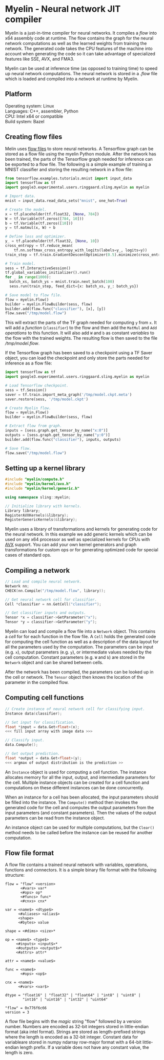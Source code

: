 # Myelin - Neural network JIT compiler

Myelin is a just-in-time compiler for neural networks. It compiles a
_flow_ into x64 assembly code at runtime. The flow contains the graph for the
neural network computations as well as the learned weights from training the
network. The generated code takes the CPU features of the machine into account
when generating the code so it can take advantage of specialized features like
SSE, AVX, and FMA3.

Myelin can be used at inference time (as opposed to training time) to speed up
neural network computations. The neural network is stored in a _.flow_ file
which is loaded and compiled into a _network_ at runtime by Myelin.

## Platform

Operating system: Linux<br>
Languages: C++, assembler, Python<br>
CPU: Intel x64 or compatible<br>
Build system: Bazel<br>

## Creating flow files

Melin uses [flow files](#flow-file-format) to store neural networks. A
Tensorflow graph can be stored as a flow file using the myelin Python module.
After the network has been trained, the parts of the Tensorflow graph needed
for inference can be exported to a flow file. The following is a simple example
of training a MNIST classifier and storing the resulting network in a flow
file:

```python
from tensorflow.examples.tutorials.mnist import input_data
import tensorflow as tf
import google3.experimental.users.ringgaard.sling.myelin as myelin

# Import data.
mnist = input_data.read_data_sets("mnist", one_hot=True)

# Create the model.
x = tf.placeholder(tf.float32, [None, 784])
W = tf.Variable(tf.zeros([784, 10]))
b = tf.Variable(tf.zeros([10]))
y = tf.matmul(x, W) + b

# Define loss and optimizer.
y_ = tf.placeholder(tf.float32, [None, 10])
cross_entropy = tf.reduce_mean(
    tf.nn.softmax_cross_entropy_with_logits(labels=y_, logits=y))
train_step = tf.train.GradientDescentOptimizer(0.5).minimize(cross_entropy)

# Train model.
sess = tf.InteractiveSession()
tf.global_variables_initializer().run()
for _ in range(1000):
  batch_xs, batch_ys = mnist.train.next_batch(100)
  sess.run(train_step, feed_dict={x: batch_xs, y_: batch_ys})

# Save model to flow file.
flow = myelin.Flow()
builder = myelin.FlowBuilder(sess, flow)
builder.add(flow.func("classifier"), [x], [y])
flow.save("/tmp/model.flow")
```

This will extract the parts of the TF graph needed for computing `y` from `x`.
It will add a _function_ (`classifier`) to the flow and then add the `MatMul` 
and `Add` _operations_ to this function. It will also add `W` and `b` as
constant _variables_ to the flow with the trained weights. The resulting flow
is then saved to the file _/tmp/model.flow_.

If the Tensorflow graph has been saved to a checkpoint using a TF Saver object,
you can load the checkpoint and only store the parts needed for inference as
a flow file:

```python
import tensorflow as tf
import google3.experimental.users.ringgaard.sling.myelin as myelin

# Load Tensorflow checkpoint.
sess = tf.Session()
saver = tf.train.import_meta_graph('/tmp/model.ckpt.meta')
saver.restore(sess, '/tmp/model.ckpt')

# Create Myelin flow.
flow = myelin.Flow()
builder = myelin.FlowBuilder(sess, flow)

# Extract flow from graph.
inputs = [sess.graph.get_tensor_by_name("x:0")]
outputs = [sess.graph.get_tensor_by_name("y:0")]
builder.add(flow.func("classifier"), inputs, outputs)

# Save flow.
flow.save("/tmp/model.flow")
```

## Setting up a kernel library

```c++
#include "myelin/compute.h"
#include "myelin/kernel/avx.h"
#include "myelin/kernel/generic.h"

using namespace sling::myelin;

// Initialize library with kernels.
Library library;
RegisterAVXKernels(&library);
RegisterGenericKernels(&library);
```

Myelin uses a library of transformations and kernels for generating code
for the neural network. In this example we add generic kernels which can be
used on any x64 processor as well as specialized kernels for CPUs with
[AVX](https://en.wikipedia.org/wiki/Advanced_Vector_Extensions) support. You can
add your own kernel generators and graph transformations for custom ops or
for generating optimized code for special cases of standard ops.

## Compiling a network

```c++
// Load and compile neural network.
Network nn;
CHECK(nn.Compile("/tmp/model.flow", library));

// Get neural network cell for classifier.
Cell *classifier = nn.GetCell("classifier");

// Get classifier inputs and outputs.
Tensor *x = classifier->GetParameter("x");
Tensor *y = classifier->GetParameter("y");
```

Myelin can load and compile a flow file into a `Network` object. This contains
a _cell_ for for each function in the flow file. A `Cell` holds the generated
code for computing the cell function as well as a description of the data layout
for all the parameters used by the computation. The parameters can be input 
(e.g. `x`), output parameters (e.g. `y`), or intermediate values needed by the
cell computation. Constant parameters (e.g. `W` and `b`) are stored in the
`Network` object and can be shared between cells.

After the network has been compiled, the parameters can be looked up in the
cell or network. The `Tensor` object then knows the location of the parameter
in the compiled flow.

## Computing cell functions

```c++
// Create instance of neural network cell for classifying input.
Instance data(classifier);

// Set input for classification.
float *input = data.Get<float>(x);
<<< fill input array with image data >>>

// Classify input.
data.Compute();

// Get output prediction.
float *output = data.Get<float>(y);
<<< argmax of output distribution is the prediction >>
```

An `Instance` object is used for computing a cell function. The instance
allocates memory for all the input, output, and intermediate parameters for
the cell. Multiple instance objects can be created for a cell function and
computations on these different instances can be done concurrently.

When an instance for a cell has been allocated, the input parameters should be
filled into the instance. The `Compute()` method then invokes the generated code
for the cell and computes the output parameters from the input parameters (and
constant parameters). Then the values of the output parameters can be read from
the instance object.

An instance object can be used for multiple computations, but the `Clear()`
method needs to be called before the instance can be reused for another
computation.

## Flow file format

A flow file contains a trained neural network with variables, operations,
functions and connectors. It is a simple binary file format with the following
structure:

```
flow = "flow" <version>
       <#vars> var*
       <#ops> op*
       <#funcs> func*
       <#cnxs> cnx*

var = <name$> <dtype$>
      <#aliases> <alias$>
      <shape>
      <#bytes> value

shape = <#dims> <size>*

op = <name$> <type$>
     <#inputs> <input$>*
     <#outputs> <output$>*
     <#attrs> attr*

attr = <name$> <value$>

func = <name$>
       <#ops> <op$>

cnx = <name$>
      <#vars> <var$>

dtype = "float16" | "float32" | "float64" | "int8" | "uint8" |
        "int16" | "uint16" | "int32" | "uint64"

"flow" = 0x776f6c66
version = 3
```

A flow file begins with the _magic_ string "flow" followed by a version number.
Numbers are encoded as 32-bit integers stored in little-endian format (aka intel
format). Strings are stored as length-prefixed strings where the length is
encoded as a 32-bit integer. Constant data for variableare stored in numpy
ndarray row-major format with a 64-bit little-endian length prefix. If a
variable does not have any constant value, the length is zero.

